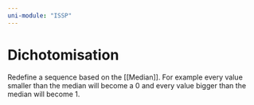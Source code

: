 ```yaml
---
uni-module: "ISSP"
---
```


# Dichotomisation

Redefine a sequence based on the [[Median]]. For example every value smaller than the median will become a 0 and every value bigger than the median will become 1.
